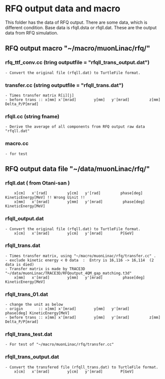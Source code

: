 # RFQ output data and macro

This folder has the data of RFQ output.
There are some data, which is different condition.
Base data is rfqll.dsta or rfqll.dat. These are the output data from RFQ simulation.


## RFQ output macro "~/macro/muonLinac/rfq/"

### rfq_ttf_conv.cc (tring outputfile = "rfqll_trans_output.dat")
    - Convert the original file (rfqll.dat) to TurtleFile format.

### transfer.cc (string outputfile = "rfqll_trans.dat")
    - Times transfer matrix R[i][j]
    - before trans :: x[mm]	x'[mrad]        y[mm]   y'[mrad]         z[mm]          Delta_P/P[mrad]

### rfqll.cc (string fname)
    - Derive the average of all components from RFQ output raw data "rfqll.dat"

### macro.cc
    - for test

###

## RFQ output data file "~/data/muonLinac/rfq/"

### rfqll.dat ( from Otani-san )
        x[cm]	x'[rad]         y[cm]   y'[rad]         phase[deg]	KineticEnergy[MeV] !! Wrong Uinit !!
        x[mm]	x'[mrad]        y[mm]   y'[mrad]         phase[deg]	KineticEnergy[MeV]

### rfqll_output.dat
    - Convert the original file (rfqll.dat) to TurtleFile format.
        x[cm]   x'[mrad]        y[cm]   y'[mrad]        P[GeV]

### rfqll_trans.dat
    - Times transfer matrix, using "~/macro/muonLinac/rfq/transfer.cc" .
    - exclude kinetic energy < 0 data  :  Entry is 16,116 -> 16,114  (2 data is died)
    - Transfer matrix is made by TRACE3D "~/data/muonLinac/TRACE3D/RFQoutput_4QM_gap_matching.t3d"
        x[mm]	x'[mrad]        y[mm]   y'[mrad]         phase[deg]	KineticEnergy[MeV]

### rfqll_trans_01.dat
    - change the unit as below
    - origin       :: x[mm]	x'[mrad]        y[mm]   y'[mrad]         phase[deg]	KineticEnergy[MeV]
    - before trans :: x[mm]	x'[mrad]        y[mm]   y'[mrad]         z[mm]          Delta_P/P[mrad]

### rfqll_trans_test.dat
    - For test of "~/macro/muonLinac/rfq/transfer.cc"

### rfqll_trans_output.dat
    - Convert the transfered file (rfqll_trans.dat) to TurtleFile format.
        x[cm]   x'[mrad]        y[cm]   y'[mrad]        P[GeV]

